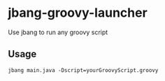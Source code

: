 # jbang-groovy-launcher
Use jbang to run any groovy script
## Usage
`jbang main.java -Dscript=yourGroovyScript.groovy`
